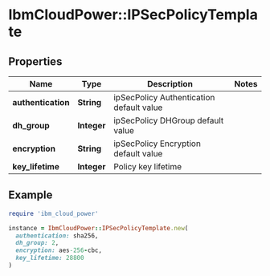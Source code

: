 # IbmCloudPower::IPSecPolicyTemplate

## Properties

| Name | Type | Description | Notes |
| ---- | ---- | ----------- | ----- |
| **authentication** | **String** | ipSecPolicy Authentication default value |  |
| **dh_group** | **Integer** | ipSecPolicy DHGroup default value |  |
| **encryption** | **String** | ipSecPolicy Encryption default value |  |
| **key_lifetime** | **Integer** | Policy key lifetime |  |

## Example

```ruby
require 'ibm_cloud_power'

instance = IbmCloudPower::IPSecPolicyTemplate.new(
  authentication: sha256,
  dh_group: 2,
  encryption: aes-256-cbc,
  key_lifetime: 28800
)
```

